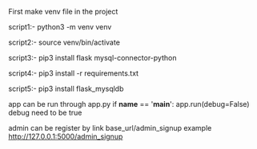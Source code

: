 First make venv file in the project

script1:- python3 -m venv venv

script2:- source venv/bin/activate

script3:- pip3 install flask mysql-connector-python

script4:- pip3 install -r requirements.txt

script5:- pip3 install flask_mysqldb

app can be run through app.py
if __name__ == '__main__':
    app.run(debug=False) debug need to be true

admin can be register by link 
base_url/admin_signup
example http://127.0.0.1:5000/admin_signup

